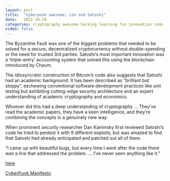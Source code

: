 ```yaml
---
layout: post
title:  "Cyberpunk awesome, Len and Satoshi"
date:   2021-10-19
categories: cryptography awesome hacking learning fun innovation code
video: false
---
```


The Byzantine Fault was one of the biggest problems that needed to be solved for a secure, decentralized cryptocurrency without double-spending or the need for trusted 3rd parties. Satoshi’s most important innovation was a ‘triple-entry’ accounting system that solved this using the blockchain introduced by Chaum.

The idiosyncratic construction of Bitcoin’s code also suggests that Satoshi had an academic background. It has been described as “brilliant but sloppy”, eschewing conventional software development practices like unit testing but exhibiting cutting-edge security architecture and an expert understanding of academic cryptography and economics.

Whoever did this had a deep understanding of cryptography … They’ve read the academic papers, they have a keen intelligence, and they’re combining the concepts in a genuinely new way.

When prominent security researcher Dan Kaminsky first reviewed Satoshi’s code he tried to pentest it with 9 different exploits, but was amazed to find that Satoshi had already anticipated and patched out all of them.

“I came up with beautiful bugs, but every time I went after the code there was a line that addressed the problem. … I’ve never seen anything like it.”

[here](//evanhatch.medium.com/len-sassaman-and-satoshi-e483c85c2b10)

[CyberPunk Manifesto](//www.activism.net/cypherpunk/manifesto.html)